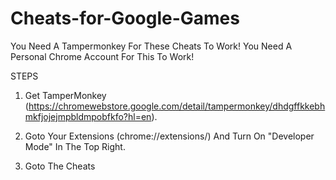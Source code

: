 # Cheats-for-Google-Games
You Need A Tampermonkey For These Cheats To Work!
You Need A Personal Chrome Account For This To Work!

STEPS

1. Get TamperMonkey (https://chromewebstore.google.com/detail/tampermonkey/dhdgffkkebhmkfjojejmpbldmpobfkfo?hl=en).

2. Goto Your Extensions (chrome://extensions/) And Turn On "Developer Mode" In The Top Right.

3. Goto The Cheats
